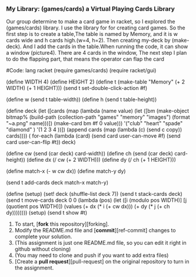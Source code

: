 ### My Library: (games/cards) a Virtual Playing Cards Library

  Our group determine to make a card game in racket, so I explored the  (games/cards) library. I use the library for for creating card games. So the first step is to create a table,The table is named by Memory, and it is w cards wide and h cards high.(w=4, h=2). Then creating my-deck by (make-deck). And I add the cards in the table.When running the code, it can show a window (picture4). There are 4 cards in the window, The next step I plan to do the flapping part, that means the operator can flap the card

#Code:
lang racket
(require games/cards)
(require racket/gui)

(define WIDTH 4)
(define HEIGHT 2)
(define t (make-table "Memory" (+ 2 WIDTH) (+ 1 HEIGHT)))
(send t set-double-click-action #f)

(define w (send t table-width))
(define h (send t table-height))

(define deck 
  (let ([cards (map (lambda (name value)
                      (let ([bm (make-object
                                 bitmap%
                                 (build-path
                                  (collection-path "games" "memory" "images")
                                  (format "~a.png" name)))])
                        (make-card bm #f 0 value)))
                    '("club" "heart" "spade" "diamond"
                      )
                    '(1 2 3 4 ))])
    (append cards (map (lambda (c) (send c copy)) cards))))
  ( for-each (lambda (card)
            (send card user-can-move #f)
            (send card user-can-flip #t))
          deck)


(define cw (send (car deck) card-width))
(define ch (send (car deck) card-height))
(define dx (/ cw (+ 2 WIDTH)))
(define dy (/ ch (+ 1 HEIGHT)))


(define match-x (- w cw dx))
(define match-y dy)


(send t add-cards deck match-x match-y)


(define (setup)
  (set! deck (shuffle-list deck 7))
  (send t stack-cards deck)
  (send t move-cards deck 0 0
        (lambda (pos)
          (let ([i (modulo pos WIDTH)]
                [j (quotient pos WIDTH)])
            (values (+ dx (* i (+ cw dx)))
                    (+ dy (* j (+ ch dy))))))))
(setup)
(send t show #t)





1. To start, [**fork** this repository][forking].
1. Modify the README.md file and [**commit**][ref-commit] changes to complete your solution.
  2. (This assignment is just one README.md file, so you can edit it right in github without cloning)
  3. (You may need to clone and push if you want to add extra files)
1. [Create a **pull request**][pull-request] on the original repository to turn in the assignment.


